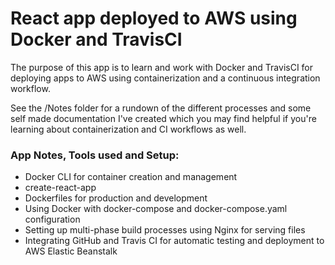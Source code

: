 # React app deployed to AWS using Docker and TravisCI

The purpose of this app is to learn and work with Docker and TravisCI for deploying apps to AWS using containerization and a continuous integration workflow.

See the /Notes folder for a rundown of the different processes and some self made documentation I've created which you may find helpful if you're learning about containerization and CI workflows as well.

### App Notes, Tools used and Setup:
- Docker CLI for container creation and management
- create-react-app
- Dockerfiles for production and development
- Using Docker with docker-compose and docker-compose.yaml configuration
- Setting up multi-phase build processes using Nginx for serving files
- Integrating GitHub and Travis CI for automatic testing and deployment to AWS Elastic Beanstalk
